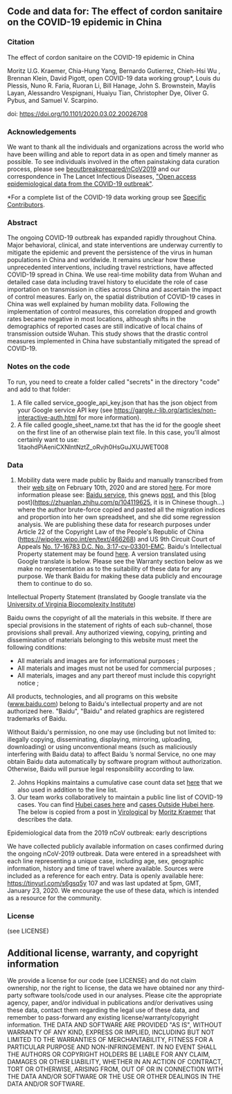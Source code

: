 ## Code and data for: The effect of cordon sanitaire on the COVID-19 epidemic in China

### Citation
The effect of cordon sanitaire on the COVID-19 epidemic in China

Moritz U.G. Kraemer, Chia-Hung Yang, Bernardo Gutierrez, Chieh-Hsi Wu , Brennan Klein, David Pigott, open COVID-19 data working group*, Louis du Plessis, Nuno R. Faria, Ruoran Li, Bill Hanage, John S. Brownstein, Maylis Layan, Alessandro Vespignani, Huaiyu Tian, Christopher Dye, Oliver G. Pybus, and Samuel V. Scarpino.

doi: https://doi.org/10.1101/2020.03.02.20026708

### Acknowledgements
We want to thank all the individuals and organizations across the world who have been willing and able to report data in as open and timely manner as possible. To see individuals involved in the often painstaking data curation process, please see [beoutbreakprepared/nCoV2019](https://github.com/beoutbreakprepared/nCoV2019) and our correspondence in The Lancet Infectious Diseases, ["Open access epidemiological data from the COVID-19 outbreak"](https://www.thelancet.com/journals/laninf/article/PIIS1473-3099(20)30119-5/fulltext).

*For a complete list of the COVID-19 data working group see [Specific Contributors](https://github.com/beoutbreakprepared/nCoV2019).

### Abstract
The ongoing COVID-19 outbreak has expanded rapidly throughout China. Major behavioral, clinical, and state interventions are underway currently to mitigate the epidemic and prevent the persistence of the virus in human populations in China and worldwide. It remains unclear how these unprecedented interventions, including travel restrictions, have affected COVID-19 spread in China. We use real-time mobility data from Wuhan and detailed case data including travel history to elucidate the role of case importation on transmission in cities across China and ascertain the impact of control measures. Early on, the spatial distribution of COVID-19 cases in China was well explained by human mobility data. Following the implementation of control measures, this correlation dropped and growth rates became negative in most locations, although shifts in the demographics of reported cases are still indicative of local chains of transmission outside Wuhan. This study shows that the drastic control measures implemented in China have substantially mitigated the spread of COVID-19.

### Notes on the code
To run, you need to create a folder called "secrets" in the directory "code" and add to that folder:
1.  A file called service_google_api_key.json that has the json object from your Google service API key (see https://gargle.r-lib.org/articles/non-interactive-auth.html for more information).
2. A file called google_sheet_name.txt that has the id for the google sheet on the first line of an otherwise plain text file.  In this case, you'll almost certainly want to use: 1itaohdPiAeniCXNlntNztZ_oRvjh0HsGuJXUJWET008

### Data
1. Mobility data were made public by Baidu and manually transcribed from their [web site](qiangxi.baidu.com) on February 10th, 2020 and are stored [here](https://docs.google.com/spreadsheets/d/1ov7Z2IjEPRB41rmRe4oTF1nI6L3EB9_Bn64AJIkOX6g/edit#gid=0). For more information please see: [Baidu service](https://qianxi.baidu.com/), this gnews [post](https://gnews.org/91700/), and this [blog post](https://zhuanlan.zhihu.com/p/104119625, it is in Chinese though...) where the author brute-force copied and pasted all the migration indices and proportion into her own spreadsheet, and she did some regression analysis. We are publishing these data for research purposes under Article 22 of the Copyright Law of the People's Republic of China (https://wipolex.wipo.int/en/text/466268) and US 9th Circuit Court of Appeals [No. 17-16783 D.C. No. 3:17-cv-03301-EMC](http://cdn.ca9.uscourts.gov/datastore/opinions/2019/09/09/17-16783.pdf).  Baidu's Intellectual Property statement may be found [here](https://www.baidu.com/duty/copyright.html). A version translated using Google translate is below.  Please see the Warranty section below as we make no representation as to the suitability of these data for any purpose.  We thank Baidu for making these data publicly and encourage them to continue to do so. 

Intellectual Property Statement (translated by Google translate via the [University of Virginia Biocomplexity Institute](https://dataverse.lib.virginia.edu/dataset.xhtml?persistentId=doi:10.18130/V3/YQLJ5W)) 

Baidu owns the copyright of all the materials in this website. If there are special provisions in the statement of rights of each sub-channel, those provisions shall prevail. Any authorized viewing, copying, printing and dissemination of materials belonging to this website must meet the following conditions:

* All materials and images are for informational purposes ;
* All materials and images must not be used for commercial purposes ;
* All materials, images and any part thereof must include this copyright notice ;

All products, technologies, and all programs on this website (www.baidu.com) belong to Baidu's intellectual property and are not authorized here. "Baidu", "Baidu" and related graphics are registered trademarks of Baidu.

Without Baidu's permission, no one may use (including but not limited to: illegally copying, disseminating, displaying, mirroring, uploading, downloading) or using unconventional means (such as maliciously interfering with Baidu data) to affect Baidu ’s normal Service, no one may obtain Baidu data automatically by software program without authorization. Otherwise, Baidu will pursue legal responsibility according to law.

2. Johns Hopkins maintains a cumulative case count data set [here](https://docs.google.com/spreadsheets/d/1wQVypefm946ch4XDp37uZ-wartW4V7ILdg-qYiDXUHM/edit#gid=1021921085) that we also used in addition to the line list.
3. Our team works collaboratively to maintain a public line list of COVID-19 cases.  You can find [Hubei cases here](https://docs.google.com/spreadsheets/d/1itaohdPiAeniCXNlntNztZ_oRvjh0HsGuJXUJWET008/edit#gid=429276722) and [cases Outside Hubei here](https://docs.google.com/spreadsheets/d/1itaohdPiAeniCXNlntNztZ_oRvjh0HsGuJXUJWET008/edit#gid=0). The below is copied from a post in [Virological](http://virological.org/t/epidemiological-data-from-the-ncov-2019-outbreak-early-descriptions-from-publicly-available-data/337) by [Moritz Kraemer](http://evolve.zoo.ox.ac.uk/Evolve/Moritz_Kraemer.html) that describes the data.

Epidemiological data from the 2019 nCoV outbreak: early descriptions

We have collected publicly available information on cases confirmed during the ongoing nCoV-2019 outbreak. Data were entered in a spreadsheet with each line representing a unique case, including age, sex, geographic information, history and time of travel where available. Sources were included as a reference for each entry. Data is openly available here: https://tinyurl.com/s6gsq5y 107 and was last updated at 5pm, GMT, January 23, 2020. We encourage the use of these data, which is intended as a resource for the community.

### License
(see LICENSE)

## Additional license, warranty, and copyright information
We provide a license for our code (see LICENSE) and do not claim ownership, nor the right to license, the data we have obtained nor any third-party software tools/code used in our analyses.  Please cite the appropriate agency, paper, and/or individual in publications and/or derivatives using these data, contact them regarding the legal use of these data, and remember to pass-forward any existing license/warranty/copyright information.  THE DATA AND SOFTWARE ARE PROVIDED "AS IS", WITHOUT WARRANTY OF ANY KIND, EXPRESS OR IMPLIED, INCLUDING BUT NOT LIMITED TO THE WARRANTIES OF MERCHANTABILITY, FITNESS FOR A PARTICULAR PURPOSE AND NON-INFRINGEMENT. IN NO EVENT SHALL THE AUTHORS OR COPYRIGHT HOLDERS BE LIABLE FOR ANY CLAIM, DAMAGES OR OTHER LIABILITY, WHETHER IN AN ACTION OF CONTRACT, TORT OR OTHERWISE, ARISING FROM, OUT OF OR IN CONNECTION WITH THE DATA AND/OR SOFTWARE OR THE USE OR OTHER DEALINGS IN THE DATA AND/OR SOFTWARE.